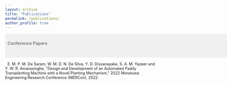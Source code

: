 ```yaml
---
layout: archive
title: "Publications"
permalink: /publications/
author_profile: true
---
```




<span style="font-size:1em; color:gray;background-color: #F0F0F0;height: 4em; width: 57em; display:inline-block; vertical-align: middle; padding-top: 22px;padding-left: 8px;text-align: left"><b>Conference Papers</b></span><br/>

<!-- <img style="float: left;" src="/images/cvpr.jpg" width="25%">  -->
<span style="font-size:0.9em;padding-left: 8px;text-align: justify"> E. M. P. M. De Saram, W. M. D. N. De Silva, Y. D. Dissanayake, S. A. M. Yazeer and Y. W. R.
Amarasinghe, "Design and Development of an Automated Paddy Transplanting Machine with a Novel
Planting Mechanism," 2022 Moratuwa Engineering Research Conference (MERCon), 2022.</b><br />

